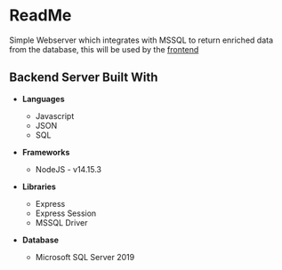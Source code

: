# **ReadMe**
Simple Webserver which integrates with MSSQL to return enriched data from the database, this will be used by the [frontend](../frontend/ReadMe.md)

## **Backend Server Built With**

- **Languages**
    - Javascript
    - JSON
    - SQL

- **Frameworks**
    - NodeJS - v14.15.3

- **Libraries**
    - Express
    - Express Session
    - MSSQL Driver

- **Database**
    - Microsoft SQL Server 2019